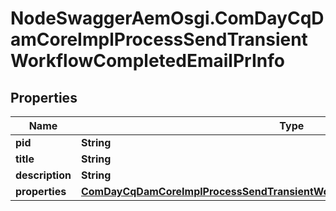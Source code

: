 # NodeSwaggerAemOsgi.ComDayCqDamCoreImplProcessSendTransientWorkflowCompletedEmailPrInfo

## Properties
Name | Type | Description | Notes
------------ | ------------- | ------------- | -------------
**pid** | **String** |  | [optional] 
**title** | **String** |  | [optional] 
**description** | **String** |  | [optional] 
**properties** | [**ComDayCqDamCoreImplProcessSendTransientWorkflowCompletedEmailPrProperties**](ComDayCqDamCoreImplProcessSendTransientWorkflowCompletedEmailPrProperties.md) |  | [optional] 


